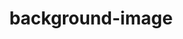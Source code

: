 ---
title: "background-image"
description: ""
category: css
keywords:
last_test_date: "2019-02-28"
test_url: "/tests/css-background.html"
test_results_url: "https://app.emailonacid.com/app/acidtest/oxaaoE6R3ur4T9fAPzVsQ3G2R7p1c9axDm7LLgC3cKw0F/list"
stats: {
	apple-mail: {
		macos: {
			"12.4": "y"
		},
		ios: {
			"12.1": "y"
		}
	},
	gmail: {
		desktop-webmail: {
			"2019-02": "y"
		},
		ios: {
            "2018-09": "a #1",
            "2018-10": "y",
            "2019-02": "y"
		},
		android: {
			"2018-09": "a #1",
            "2018-10": "y",
            "2019-02": "y"
		},
        mobile-webmail: {
            "2020-02":"y"
        }
	},
    orange: {
        desktop-webmail: {
            "2019-08":"y"
        },
        ios: {
            "2019-08":"y"
        },
        android: {
            "2019-08":"y"
        }
    },
	outlook: {
		windows: {
			"2007": "n",
			"2010": "n",
			"2013": "n",
			"2016": "n",
			"2019": "n"
		},
		windows-10-mail: {
			"2019-02": "n"
		},
		macos: {
			"2019-02": "y"
		},
		outlook-com: {
			"2019-02": "y"
		},
		ios: {
			"2019-02": "y"
		},
		android: {
			"2019-02": "y"
		}
	},
	yahoo: {
		desktop-webmail: {
			"2019-02": "a #3 #4"
		},
		ios: {
			"2019-02": "a #3 #4"
		},
		android: {
			"2019-02": "a #3 #4"
		}
	},
	aol: {
		desktop-webmail: {
			"2019-02": "a #3 #4"
		},
		ios: {
			"2019-02": "a #3 #4"
		},
		android: {
			"2019-02": "a #3 #4"
		}
	},
	samsung-email: {
		android: {
			"5.0.10.2": "a #2",
            "6.0.04.6": "y"
		}
	},
    sfr: {
        desktop-webmail: {
            "2019-08":"y"
        },
        ios: {
            "2019-08":"y"
        },
        android: {
            "2019-08":"y"
        }
    },
	thunderbird: {
		macos: {
			"60.5.0": "y"
		}
	},
    protonmail: {
        desktop-webmail: {
            "2020-03":"y"
        },
        ios: {
            "2020-03":"y"
        },
        android: {
            "2020-03":"y"
        }
    }
}
notes_by_num: {
    "1": "Partial. Not supported with non Gmail accounts.",
    "2": "Buggy. Requires at least one `<img>` element in the email to download all images.",
    "3": "Partial. Does not support multiple values. The comma between two values is removed.",
    "4": "Partial. Images URL must be between quotes."
}
---